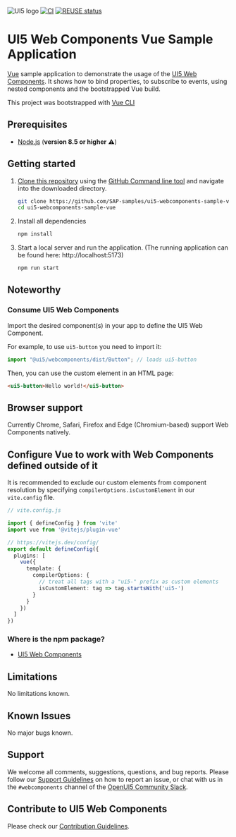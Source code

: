![UI5 logo](/docs/images/UI5_logo_wide.png)
[![CI](https://github.com/SAP-samples/ui5-webcomponents-sample-vue/actions/workflows/ci.yaml/badge.svg)](https://github.com/SAP-samples/ui5-webcomponents-sample-vue/actions/workflows/ci.yaml)
[![REUSE status](https://api.reuse.software/badge/github.com/SAP-samples/ui5-webcomponents-sample-vue)](https://api.reuse.software/info/github.com/SAP-samples/ui5-webcomponents-sample-vue)

# UI5 Web Components Vue Sample Application

[Vue](https://vuejs.org/) sample application to demonstrate the usage of the [UI5 Web Components](https://github.com/SAP/ui5-webcomponents). It shows how to bind properties, to subscribe to events, using nested components and the bootstrapped Vue build.
 
This project was bootstrapped with [Vue CLI](https://cli.vuejs.org/)
 
## Prerequisites
- [Node.js](https://nodejs.org/) (**version 8.5 or higher** ⚠️)

## Getting started
1. [Clone this repository](https://help.github.com/articles/cloning-a-repository/) using the [GitHub Command line tool](https://git-scm.com/book/en/v2/Getting-Started-Installing-Git) and navigate into the downloaded directory.
    ```sh
    git clone https://github.com/SAP-samples/ui5-webcomponents-sample-vue.git
    cd ui5-webcomponents-sample-vue
    ```
1. Install all dependencies
    ```sh
    npm install
    ```

1. Start a local server and run the application. (The running application can be found here: http://localhost:5173)
    ```sh
    npm run start
    ```


## Noteworthy
 
### Consume UI5 Web Components
Import the desired component(s) in your app to define the UI5 Web Component.
 
For example, to use `ui5-button` you need to import it:
 
```js
import "@ui5/webcomponents/dist/Button"; // loads ui5-button
```
 
Then, you can use the custom element in an HTML page:
 
```html
<ui5-button>Hello world!</ui5-button>
```

## Browser support

Currently Chrome, Safari, Firefox and Edge (Chromium-based) support Web Components natively.

## Configure Vue to work with Web Components defined outside of it

It is recommended to exclude our custom elements from component resolution by specifying `compilerOptions.isCustomElement` in our `vite.config` file.

```ts
// vite.config.js

import { defineConfig } from 'vite'
import vue from '@vitejs/plugin-vue'

// https://vitejs.dev/config/
export default defineConfig({
  plugins: [
    vue({
      template: {
        compilerOptions: {
          // treat all tags with a "ui5-" prefix as custom elements
          isCustomElement: tag => tag.startsWith('ui5-')
        }
      }
    })
  ]
})
```

### Where is the npm package?
- [UI5 Web Components](https://www.npmjs.com/package/@ui5/webcomponents)

## Limitations
No limitations known.

## Known Issues
No major bugs known.

## Support
We welcome all comments, suggestions, questions, and bug reports. Please follow our [Support Guidelines](https://github.com/SAP/ui5-webcomponents/blob/master/SUPPORT.md#-content) on how to report an issue, or chat with us in the `#webcomponents` channel of the [OpenUI5 Community Slack](https://join-ui5-slack.herokuapp.com/).

## Contribute to UI5 Web Components
Please check our [Contribution Guidelines](https://github.com/SAP/ui5-webcomponents/blob/master/CONTRIBUTING.md).

